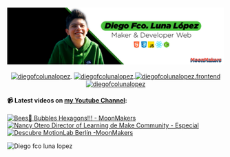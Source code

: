 ![Hi 👋, I'm Diego Fco Luna lopez, A passionate frontend developer 👨‍💻 from Hidalgo, Mexico 🇲🇽 ](./src/Banner_Github.jpeg)

<p align="center">
   <a href="https://youtube.com/moonmakers" target="blank" style='margin-right:4px'>
    <img align="center" src="https://cdn.jsdelivr.net/npm/simple-icons@3.0.1/icons/youtube.svg" alt="diegofcolunalopez" height="28px" width="28px" />
  </a>
  <a href="https://twitter.com/DiegoFr60708711" target="blank">
    <img align="center" src="https://cdn.jsdelivr.net/npm/simple-icons@3.0.1/icons/twitter.svg" alt="diegofcolunalopez" height="28px" width="28px" />
  </a>
  <a href="https://fb.com/DiegoFcoLuna" target="blank">
    <img align="center" src="https://cdn.jsdelivr.net/npm/simple-icons@3.0.1/icons/facebook.svg" alt="diegofcolunalopez.frontend" height="28px" width="28px" />
  </a>
  <a href="https://instagram.com/diegofcolunalopez" target="blank">
    <img align="center" src="https://cdn.jsdelivr.net/npm/simple-icons@3.0.1/icons/instagram.svg" alt="diegofcolunalopez" height="28px" width="28px" />
  </a>
</p>

#### 📹 Latest videos on [my Youtube Channel](https://youtube.com/moonmakers):

  <a href='https://www.youtube.com/watch?v=dM93ahIqzxI' target='_blank'>
    <img width='30%' src='https://img.youtube.com/vi/dM93ahIqzxI/mqdefault.jpg' alt='Bees🐝 Bubbles Hexagons!!! - MoonMakers' />
  </a>
  <a href='https://www.youtube.com/watch?v=BDSmDAcwsCw' target='_blank'>
    <img width='30%' src='https://img.youtube.com/vi/BDSmDAcwsCw/mqdefault.jpg' alt='Nancy Otero Director of Learning de Make Community - Especial' />
  </a>
  <a href='https://www.youtube.com/watch?v=uoTECjLLaiQ' target='_blank'>
    <img width='30%' src='https://img.youtube.com/vi/uoTECjLLaiQ/mqdefault.jpg' alt='Descubre MotionLab Berlín -MoonMakers' />
  </a>


![Diego fco luna lopez](https://github-readme-stats.vercel.app/api?username=Diego-Luna&show_icons=true&title_color=fff&icon_color=79ff97&text_color=9f9f9f&bg_color=151515)
